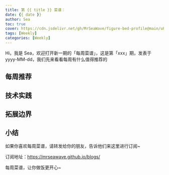 ```yaml
---
title: 第 {{ title }} 菜谱：
date: {{ date }}
author: Sea
toc: true
cover: https://cdn.jsdelivr.net/gh/MrSeaWave/figure-bed-profile@main/uPic/2023/fjB4xZ_weekly.jpg
tags: [Weekly]
categories: [Weekly]
---
```


Hi，我是 Sea，欢迎打开新一期的「每周菜谱」，这是第「xxx」期，发表于 yyyy-MM-dd，我们先来看看每周有什么值得推荐的

<!--more-->

## 每周推荐

## 技术实践

## 拓展边界

## 小结

如果你喜欢每周菜谱，请转发给你的朋友，告诉他们来这里进行订阅~

订阅地址：https://mrseawave.github.io/blogs/

每周菜谱，让你做饭更开心~
